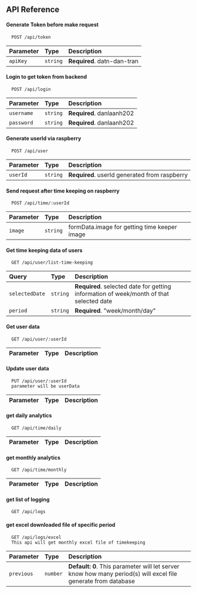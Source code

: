 ## API Reference

#### Generate Token before make request

```http
  POST /api/token
```

| Parameter | Type     | Description                 |
| :-------- | :------- | :-------------------------- |
| `apiKey`  | `string` | **Required**. datn-dan-tran |

#### Login to get token from backend

```http
  POST /api/login
```

| Parameter  | Type     | Description               |
| :--------- | :------- | :------------------------ |
| `username` | `string` | **Required**. danlaanh202 |
| `password` | `string` | **Required**. danlaanh202 |

#### Generate userId via raspberry

```http
  POST /api/user
```

| Parameter | Type     | Description                                   |
| :-------- | :------- | :-------------------------------------------- |
| `userId`  | `string` | **Required**. userId generated from raspberry |

#### Send request after time keeping on raspberry

```http
  POST /api/time/:userId
```

| Parameter | Type     | Description                                  |
| :-------- | :------- | :------------------------------------------- |
| `image`   | `string` | formData.image for getting time keeper image |

#### Get time keeping data of users

```http
  GET /api/user/list-time-keeping
```

| Query          | Type     | Description                                                                             |
| :------------- | :------- | :-------------------------------------------------------------------------------------- |
| `selectedDate` | `string` | **Required**. selected date for getting information of week/month of that selected date |
| `period`       | `string` | **Required**. "week/month/day"                                                          |

#### Get user data

```http
  GET /api/user/:userId
```

| Parameter | Type | Description |
| :-------- | :--- | :---------- |

#### Update user data

```http
  PUT /api/user/:userId
  parameter will be userData
```

| Parameter | Type | Description |
| :-------- | :--- | :---------- |

#### get daily analytics

```http
  GET /api/time/daily
```

| Parameter | Type | Description |
| :-------- | :--- | :---------- |

#### get monthly analytics

```http
  GET /api/time/monthly
```

| Parameter | Type | Description |
| :-------- | :--- | :---------- |

#### get list of logging

```http
  GET /api/logs

```

#### get excel downloaded file of specific period

```http
  GET /api/logs/excel
  This api will get monthly excel file of timekeeping
```

| Parameter  | Type     | Description                                                                                                   |
| :--------- | :------- | :------------------------------------------------------------------------------------------------------------ |
| `previous` | `number` | **Default: 0**. This parameter will let server know how many period(s) will excel file generate from database |
